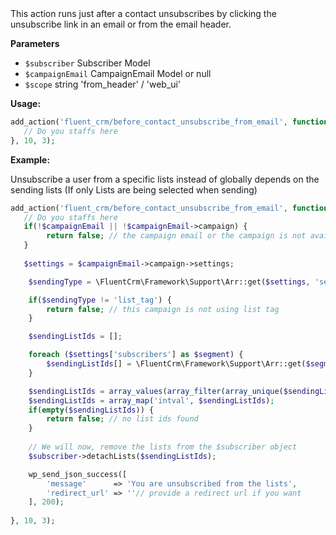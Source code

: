 <explain-block title="fluent_crm/before_contact_unsubscribe_from_email">
This action runs just after a contact unsubscribes by clicking the unsubscribe link in an email or from the email header.

**Parameters**
- `$subscriber` Subscriber Model
- `$campaignEmail` CampaignEmail Model or null
- `$scope` string 'from_header' / 'web_ui'

**Usage:**
```php 
add_action('fluent_crm/before_contact_unsubscribe_from_email', function($subscriber, $campaignEmail, $scope) {
   // Do you staffs here
}, 10, 3);
```

**Example:**

Unsubscribe a user from a specific lists instead of globally depends on the sending lists (If only Lists are being selected when sending)

```php
add_action('fluent_crm/before_contact_unsubscribe_from_email', function($subscriber, $campaignEmail, $scope) {
   // Do you staffs here
   if(!$campaignEmail || !$campaignEmail->campaign) {
        return false; // the campaign email or the campaign is not availble
   }
   
   $settings = $campaignEmail->campaign->settings;

    $sendingType = \FluentCrm\Framework\Support\Arr::get($settings, 'sending_filter');

    if($sendingType != 'list_tag') {
        return false; // this campaign is not using list tag
    }

    $sendingListIds = [];

    foreach ($settings['subscribers'] as $segment) {
        $sendingListIds[] = \FluentCrm\Framework\Support\Arr::get($segment, 'list', 0);
    }

    $sendingListIds = array_values(array_filter(array_unique($sendingListIds)));
    $sendingListIds = array_map('intval', $sendingListIds);
    if(empty($sendingListIds)) {
        return false; // no list ids found
    }
    
    // We will now, remove the lists from the $subscriber object
    $subscriber->detachLists($sendingListIds);

    wp_send_json_success([
        'message'      => 'You are unsubscribed from the lists',
        'redirect_url' => ''// provide a redirect url if you want
    ], 200);
   
}, 10, 3);
```

</explain-block>
